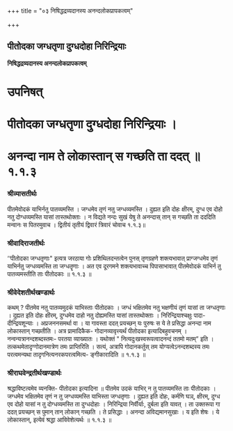 +++
title = "०३ निषिद्धद्रव्यदानस्य अनन्दलोकप्रापकत्वम्"

+++


## पीतोदका जग्धतृणा दुग्धदोहा निरिन्द्रियाः

**निषिद्धद्रव्यदानस्य अनन्दलोकप्रापकत्वम्**

# **उपनिषत्**

# **पीतोदका जग्धतृणा दुग्धदोहा निरिन्द्रियाः ।**

# **अनन्दा नाम ते लोकास्तान् स गच्छति ता ददत् ॥ १.१.३**

### **श्रीव्यासतीर्थः**

पीतमेवोदकं याभिर्नतु पातव्यमस्ति । जग्धमेव तृणं नतु जग्धव्यमस्ति । दुह्यत इति दोहः क्षीरम्, दुग्ध एव दोहो नतु दोग्धव्यमस्ति यासां तास्तथोक्ताः । न विद्यते नन्दः सुखं येषु ते अनन्दास् तान् स गच्छति ता दददिति मन्वानः स पितरमुवाच । द्वितीयं तृतीयं द्विवारं त्रिवारं चोवाच १.१.३॥

### **श्रीवादिराजतीर्थः**

‘‘पीतोदका जग्धतृणाः" इत्यत्र जरठाया गोः प्रशिथिलदन्तत्वेन पुनस् तृणग्रहणे शक्त्यभावात् प्राग्जग्धमेव तृणं याभिर्नतु जग्धव्यमस्ति ता जग्धतॄणाः । अत एव दूरगमने शक्त्यभावाच्च पिपासाभावात् पीतमेवोदकं याभिर्न तु पातव्यमस्तीति ताः पीतोदकाः ॥ १.१.३ ॥

### **श्रीवेदेशतीर्थखण्डार्थः**

कथम् ? पीतमेव नतु पातव्यमुदकं याभिस्ताः पीतोदकाः । जग्धं भक्षितमेव नतु भक्षणीयं तृणं यासां ता जग्धतृणाः । दुह्यत इति दोहः क्षीरम्, दुग्धमेव दाहो नतु दोह्यमस्ति यासां तास्तथोक्ताः । निरिन्द्रियाश्चक्षुः पादा- दीन्द्रियशून्याः । अप्रजननसमर्था वा । या गावस्ता ददत् प्रयच्छन् यः पुरुषः स ये ते प्रसिद्धा अनन्दा नाम लोकास्तान् गच्छतीति । अत्र प्रामादिकैक- गोदानव्यावृत्त्यर्थं पीतोदका इत्यादिबहुवचनम् । नन्वन्यत्रानन्दशब्दस्तमः- परतया व्याख्यातः । यथोक्तं " नित्यदुःखस्वरूपत्वादनन्दं ततमो मतम्” इति । तत्कथमेतादृग्गोदानमात्रेण तमः प्राप्तिरिति । सत्यं, अत्रापि गोदानकर्तुस् तम योग्यत्वेऽनन्दशब्दस्य तमः परत्वमन्यथा तादृगनित्यनरकपरत्वमित्य- ङ्गीकारादिति ॥ १.१.३ ॥

### **श्रीराघवेन्द्रतीर्थखण्डार्थः**

श्रद्धाविष्टत्वमेव व्यनक्ति- पीतोदका इत्यादिना ॥ पीतमेव उदकं याभिर् न तु पातव्यमस्ति ताः पीतोदकाः । जग्धमेव भक्षितमेव तृणं न तु जग्धव्यमस्ति याभिस्ता जग्धतृणाः । दुह्यत इति दोहः, कर्मणि घञ्, क्षीरम्, दुग्ध एव दोहो यासां न तु दोग्धव्यमस्ति ता दुग्धदोहाः । निरिन्द्रिया निर्वीर्याः, दुर्बला इति यावत् । ता उक्तरूपा गा ददत् प्रयच्छन् स पुमान् तान् लोकान् गच्छति । ते प्रसिद्धाः । अनन्दा अविद्यमानसुखाः । य इति शेषः । ये लोकास्तान्, इत्येवं श्रद्धा आविवेशेत्यर्थः ॥ १.१.३ ॥

